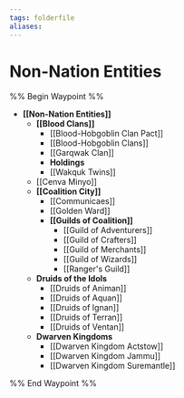 ```yaml
---
tags: folderfile
aliases:
---
```


# Non-Nation Entities
%% Begin Waypoint %%
- **[[Non-Nation Entities]]**
	- **[[Blood Clans]]**
		- [[Blood-Hobgoblin Clan Pact]]
		- [[Blood-Hobgoblin Clans]]
		- [[Garqwak Clan]]
		- **Holdings**
		- [[Wakquk Twins]]
	- [[Cenva Minyo]]
	- **[[Coalition City]]**
		- [[Communicaes]]
		- [[Golden Ward]]
		- **[[Guilds of Coalition]]**
			- [[Guild of Adventurers]]
			- [[Guild of Crafters]]
			- [[Guild of Merchants]]
			- [[Guild of Wizards]]
			- [[Ranger's Guild]]
	- **Druids of the Idols**
		- [[Druids of Animan]]
		- [[Druids of Aquan]]
		- [[Druids of Ignan]]
		- [[Druids of Terran]]
		- [[Druids of Ventan]]
	- **Dwarven Kingdoms**
		- [[Dwarven Kingdom Actstow]]
		- [[Dwarven Kingdom Jammu]]
		- [[Dwarven Kingdom Suremantle]]

%% End Waypoint %%

